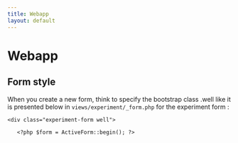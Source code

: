 ```yaml
---
title: Webapp
layout: default
---
```

# Webapp

## Form style

When you create a new form, think to specify the bootstrap class .well like it is presented below in `views/experiment/_form.php`  for the experiment form :

```
<div class="experiment-form well">

   <?php $form = ActiveForm::begin(); ?>
```
